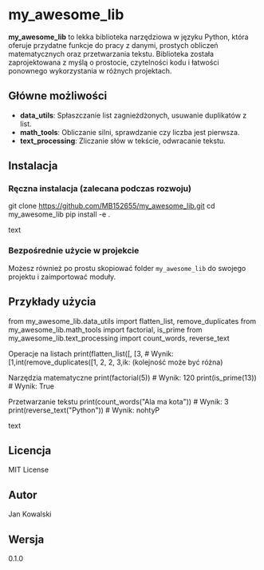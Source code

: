# my_awesome_lib

**my_awesome_lib** to lekka biblioteka narzędziowa w języku Python, która oferuje przydatne funkcje do pracy z danymi, prostych obliczeń matematycznych oraz przetwarzania tekstu. Biblioteka została zaprojektowana z myślą o prostocie, czytelności kodu i łatwości ponownego wykorzystania w różnych projektach.

## Główne możliwości

- **data_utils**: Spłaszczanie list zagnieżdżonych, usuwanie duplikatów z list.
- **math_tools**: Obliczanie silni, sprawdzanie czy liczba jest pierwsza.
- **text_processing**: Zliczanie słów w tekście, odwracanie tekstu.

## Instalacja

### Ręczna instalacja (zalecana podczas rozwoju)

git clone https://github.com/MB152655/my_awesome_lib.git
cd my_awesome_lib
pip install -e .

text

### Bezpośrednie użycie w projekcie

Możesz również po prostu skopiować folder `my_awesome_lib` do swojego projektu i zaimportować moduły.

## Przykłady użycia

from my_awesome_lib.data_utils import flatten_list, remove_duplicates
from my_awesome_lib.math_tools import factorial, is_prime
from my_awesome_lib.text_processing import count_words, reverse_text

Operacje na listach
print(flatten_list([, [3, # Wynik: [1,int(remove_duplicates([1, 2, 2, 3,ik: (kolejność może być różna)

Narzędzia matematyczne
print(factorial(5)) # Wynik: 120
print(is_prime(13)) # Wynik: True

Przetwarzanie tekstu
print(count_words("Ala ma kota")) # Wynik: 3
print(reverse_text("Python")) # Wynik: nohtyP

text

## Licencja

MIT License

## Autor

Jan Kowalski

## Wersja

0.1.0
